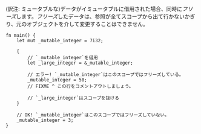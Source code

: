<!-- When data is immutably borrowed, it also *freezes*. *Frozen* data can't be
modified via the original object until all references to it go out of scope: -->
(訳注: ミュータブルな)データがイミュータブルに借用された場合、同時に*フリーズ*します。*フリーズ*したデータは、参照が全てスコープから出て行かないかぎり、元のオブジェクトを介して変更することはできません。


``` rust,editable
fn main() {
    let mut _mutable_integer = 7i32;

    {
        // `_mutable_integer`を借用
        let _large_integer = &_mutable_integer;

        // エラー! `_mutable_integer`はこのスコープではフリーズしている。
        _mutable_integer = 50;
        // FIXME ^ この行をコメントアウトしましょう。

        // `_large_integer`はスコープを抜ける
    }

    // OK! `_mutable_integer`はこのスコープではフリーズしていない。
    _mutable_integer = 3;
}

```

